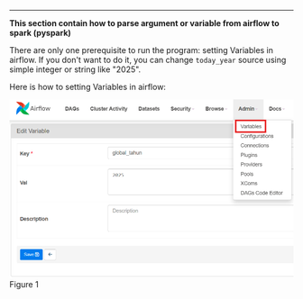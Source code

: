---
**This section contain how to parse argument or variable from airflow to spark (pyspark)**

There are only one prerequisite to run the program: setting Variables in airflow. If you don't want to do it, you can change `today_year` source using simple integer or string like "2025".

Here is how to setting Variables in airflow:

![Alt Text](parsing_argument_to_spark/pic/airflow_1.png)
Figure 1
